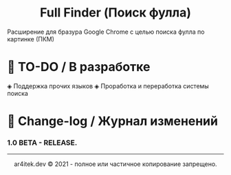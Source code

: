 <h1 align="center"> Full Finder (Поиск фулла) </h1>

Расширение для бразура Google Chrome с целью поиска фулла по картинке (ПКМ)

# 📅 TO-DO / В разработке
◈ Поддержка прочих языков
◈ Проработка и переработка системы поиска

# 📝 Change-log / Журнал изменений

### 1.0 BETA - RELEASE.

-----------------------------------------------------
<p align="center">
ar4itek.dev © 2021 - полное или частичное копирование запрещено.
</p>
